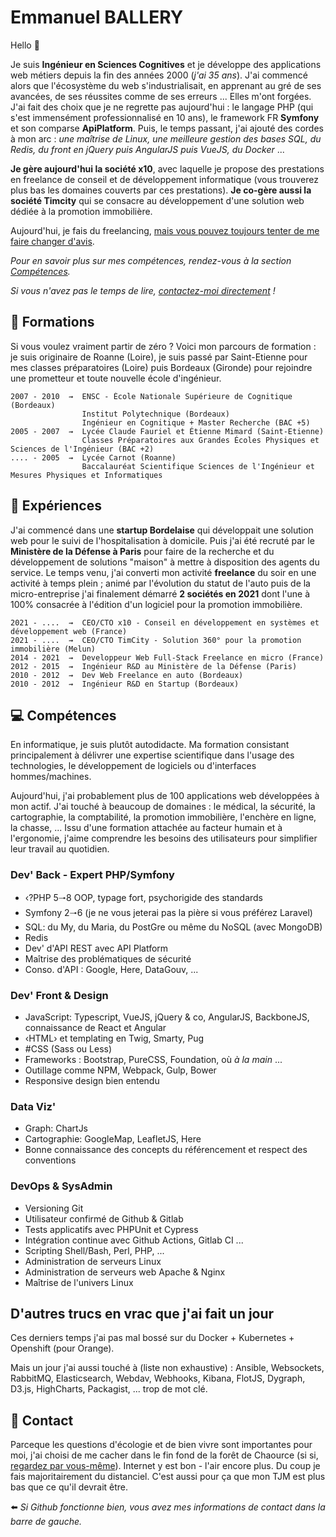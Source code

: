 # Emmanuel BALLERY

Hello 👋

Je suis **Ingénieur en Sciences Cognitives** et je développe des applications web métiers depuis la fin des années 2000 (*j'ai 35 ans*). J'ai commencé alors que l'écosystème du web s'industrialisait, en apprenant au gré de ses avancées, de ses réussites comme de ses erreurs ... Elles m'ont forgées. J'ai fait des choix que je ne regrette pas aujourd'hui : le langage PHP (qui s'est immensément professionnalisé en 10 ans), le framework FR **Symfony** et son comparse **ApiPlatform**. Puis, le temps passant, j'ai ajouté des cordes à mon arc : *une maîtrise de Linux, une meilleure gestion des bases SQL, du Redis, du front en jQuery puis AngularJS puis VueJS, du Docker* ...

**Je gère aujourd'hui la société x10**, avec laquelle je propose des prestations en freelance de conseil et de développement informatique (vous trouverez plus bas les domaines couverts par ces prestations). **Je co-gère aussi la société Timcity** qui se consacre au développement d'une solution web dédiée à la promotion immobilière.

Aujourd'hui, je fais du freelancing, [mais vous pouvez toujours tenter de me faire changer d'avis](README.md#-experiences).

*Pour en savoir plus sur mes compétences, rendez-vous à la section [Compétences](README.md#-compétences).*

*Si vous n'avez pas le temps de lire, [contactez-moi directement](README.md#-contact) !*

## 🏫 Formations

Si vous voulez vraiment partir de zéro ? Voici mon parcours de formation : je suis originaire de Roanne (Loire), je suis passé par Saint-Etienne pour mes classes préparatoires (Loire) puis Bordeaux (Gironde) pour rejoindre une prometteur et toute nouvelle école d'ingénieur. 

```text
2007 - 2010  ⇝  ENSC - École Nationale Supérieure de Cognitique (Bordeaux)
                Institut Polytechnique (Bordeaux)
                Ingénieur en Cognitique + Master Recherche (BAC +5)
2005 - 2007  ⇝  Lycée Claude Fauriel et Étienne Mimard (Saint‐Etienne)
                Classes Préparatoires aux Grandes Écoles Physiques et Sciences de l'Ingénieur (BAC +2)
.... - 2005  ⇝  Lycée Carnot (Roanne)
                Baccalauréat Scientifique Sciences de l'Ingénieur et Mesures Physiques et Informatiques
```

## 🚀 Expériences

J'ai commencé dans une **startup Bordelaise** qui développait une solution web pour le suivi de l'hospitalisation à domicile. Puis j'ai été recruté par le **Ministère de la Défense à Paris** pour faire de la recherche et du développement de solutions "maison" à mettre à disposition des agents du service. Le temps venu, j'ai converti mon activité **freelance** du soir en une activité à temps plein ; animé par l'évolution du statut de l'auto puis de la micro-entreprise j'ai finalement démarré **2 sociétés en 2021** dont l'une à 100% consacrée à l'édition d'un logiciel pour la promotion immobilière.

```text
2021 - ....  ⇝  CEO/CTO x10 - Conseil en développement en systèmes et développement web (France)
2021 - ....  ⇝  CEO/CTO TimCity - Solution 360° pour la promotion immobilière (Melun)
2014 - 2021  ⇝  Developpeur Web Full-Stack Freelance en micro (France)
2012 - 2015  ⇝  Ingénieur R&D au Ministère de la Défense (Paris)
2010 - 2012  ⇝  Dev Web Freelance en auto (Bordeaux)
2010 - 2012  ⇝  Ingénieur R&D en Startup (Bordeaux)
```

## 💻 Compétences

En informatique, je suis plutôt autodidacte. Ma formation consistant principalement à délivrer une expertise scientifique dans l'usage des technologies, le développement de logiciels ou d'interfaces hommes/machines.

Aujourd'hui, j'ai probablement plus de 100 applications web développées à mon actif. J'ai touché à beaucoup de domaines : le médical, la sécurité, la cartographie, la comptabilité, la promotion immobilière, l'enchère en ligne, la chasse, ... Issu d'une formation attachée au facteur humain et à l'ergonomie, j'aime comprendre les besoins des utilisateurs pour simplifier leur travail au quotidien.

### Dev' Back - Expert PHP/Symfony

- ‹?PHP 5🠒8 OOP, typage fort, psychorigide des standards
- Symfony 2🠒6 (je ne vous jeterai pas la pière si vous préférez Laravel)
- SQL: du My, du Maria, du PostGre ou même du NoSQL (avec MongoDB)
- Redis
- Dev' d'API REST avec API Platform
- Maîtrise des problématiques de sécurité
- Conso. d'API : Google, Here, DataGouv, ...

### Dev' Front & Design

- JavaScript: Typescript, VueJS, jQuery & co, AngularJS, BackboneJS, connaissance de React et Angular
- ‹HTML› et templating en Twig, Smarty, Pug
- #CSS (Sass ou Less)
- Frameworks : Bootstrap, PureCSS, Foundation, où *à la main* ...
- Outillage comme NPM, Webpack, Gulp, Bower
- Responsive design bien entendu

### Data Viz'

- Graph: ChartJs
- Cartographie: GoogleMap, LeafletJS, Here
- Bonne connaissance des concepts du référencement et respect des conventions

### DevOps & SysAdmin

- Versioning Git
- Utilisateur confirmé de Github & Gitlab
- Tests applicatifs avec PHPUnit et Cypress
- Intégration continue avec Github Actions, Gitlab CI ...
- Scripting Shell/Bash, Perl, PHP, ...
- Administration de serveurs Linux
- Administration de serveurs web Apache & Nginx
- Maîtrise de l'univers Linux

## D'autres trucs en vrac que j'ai fait un jour

Ces derniers temps j'ai pas mal bossé sur du Docker + Kubernetes + Openshift (pour Orange).

Mais un jour j'ai aussi touché à (liste non exhaustive) : Ansible, Websockets, RabbitMQ, Elasticsearch, Webdav, Webhooks, Kibana, FlotJS, Dygraph, D3.js, HighCharts, Packagist, ... trop de mot clé.

## 🏢 Contact

Parceque les questions d'écologie et de bien vivre sont importantes pour moi, j'ai choisi de me cacher dans le fin fond de la forêt de Chaource (si si, [regardez par vous-même](https://www.google.com/maps/place/18+Rue+des+Bordes,+10210+Lantages)). Internet y est bon - l'air encore plus. Du coup je fais majoritairement du distanciel. C'est aussi pour ça que mon TJM est plus bas que ce qu'il devrait être.

⬅️ *Si Github fonctionne bien, vous avez mes informations de contact dans la barre de gauche.*
